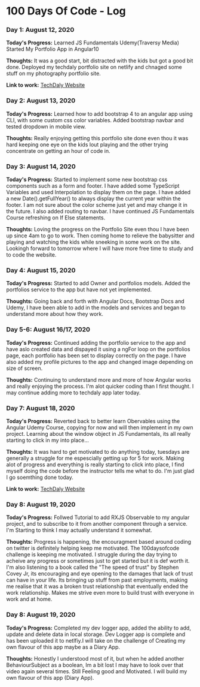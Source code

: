 # 100 Days Of Code - Log

### Day 1: August 12, 2020 

**Today's Progress:** Learned JS Fundamentals Udemy(Traversy Media) Started My Portfolio App in Angular10

**Thoughts:** It was a good start, bit distracted with the kids but got a good bit done. Deployed my techdaly portfolio site on netlify and chnaged some stuff on my photography portfolio site.

**Link to work:** [TechDaly Website](https://techdaly.netlify.app)


### Day 2: August 13, 2020 

**Today's Progress:** Learned how to add bootstrap 4 to an angular app using CLI, with some custom css color variables. Added bootstrap navbar and tested dropdown in mobile view.

**Thoughts:** Really enjoying getting this portfolio site done even thou it was hard keeping one eye on the kids lout playing and the other trying concentrate on getting an hour of code in.

### Day 3: August 14, 2020

**Today's Progress:** Started to implement some new bootstrap css components such as a form and footer. I have added some TypeScript Variables and used Interpolation to display them on the page. I have added a new Date().getFullYear() to always display the current year within the footer. I am not sure about the color scheme just yet and may change it in the future. I also added routing to navbar.
I have continued JS Fundamentals Course refreshing on If Else statements.

**Thoughts:** Loving the progress on the Portfolio Site even thou I have been up since 4am to go to work. Then coming home to relieve the babysitter and playing and watching the kids while sneeking in some work on the site. Lookingh forward to tomorrow where I will have more free time to study and to code the website.

### Day 4: August 15, 2020

**Today's Progress:** Started to add Owner and portfolios models. Added the portfolios service to the app but have not yet implemented.

**Thoughts:** Going back and forth with Angular Docs, Bootstrap Docs and Udemy, I have been able to add in the models and services and began to understand more about how they work.

### Day 5-6: August 16/17, 2020

**Today's Progress:** Continued adding the portfolio service to the app and have aslo created data and dispayed it using a ngFor loop on the portfolios page, each portfolio has been set to display correctly on the page. I have also added my profile pictures to the app and changed image depending on size of screen. 

**Thoughts:** Continuing to understand more and more of how Angular works and really enjoying the process. I'm alot quicker coding than I first thought. I may continue adding more to techdaly app later today.

### Day 7: August 18, 2020

**Today's Progress:** Reverted back to better learn Obervables using the Angular Udemy Course, copying for now and will then implement in my own project. Learning about the window object in JS Fundamentals, its all really starting to click in my into place...

**Thoughts:** It was hard to get motivated to do anything today, tuesdays are generally a struggle for me espescially getting up for 5 for work. Making alot of progress and everything is really starting to click into place, I find myself doing the code before the instructor tells me what to do. I'm just glad I go soemthing done today.

**Link to work:** [TechDaly Website](https://techdalydevlogger.netlify.app)

### Day 8: August 19, 2020

**Today's Progress:** Follwed Tutorial to add RXJS Observable to my angular project, and to subscribe to it from another component through a service.
I'm Starting to think I may actually understand it somewhat.

**Thoughts:** Progress is happening, the encouragment based around coding on twitter is definitely helping keep me motivated. The 100daysofcode challenge is keeping me motivated. I struggle during the day trying to acheive any progress or sometimes just to get started but it is def worth it. I'm also listening to a book called the "The speed of trust" by Stephen Covey Jr, its encouraging and eye opening to the damages that lack of trust can have in your life. Its bringing up stuff from past employments, making me realise that it was a broken trust relationship that eventually ended the work relationship. Makes me strive even more to build trust with everyone in work and at home.

### Day 8: August 19, 2020

**Today's Progress:** Completed my dev logger app, added the ability to add, update and delete data in local storage. Dev Logger app is complete and has been uploaded it to netlfiy.I will take on the challenge of Creating my own flavour of this app maybe as a Diary App. 

**Thoughts:** Honestly I understood most of it, but when he added another BehaviourSubject as a boolean, Im a bit lost I may have to look over that video again several times. Still Feeling good and Motivated. I will build my own flavour of this app (Diary App). 